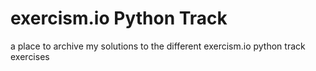 # exercism.io Python Track

a place to archive my solutions to the different exercism.io python track exercises
